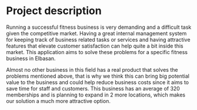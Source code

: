 # Project description

Running a successful fitness business is very demanding and a difficult task given the competitive market. Having a great internal management system for keeping track of business related tasks or services and having attractive features that elevate customer satisfaction can help quite a bit inside this market. This application aims to solve these problems for a specific fitness business in Elbasan.

Almost no other business in this field has a real product that solves the problems mentioned above, that is why we think this can bring big potential value to the business and could help reduce business costs since it aims to save time for staff and customers. This business has an average of 320 memberships and is planning to expand in 2 more locations, which makes our solution a much more attractive option.
